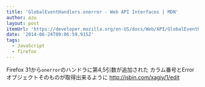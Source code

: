 ```yaml
---
title: 'GlobalEventHandlers.onerror - Web API Interfaces | MDN'
author: azu
layout: post
itemUrl: 'https://developer.mozilla.org/en-US/docs/Web/API/GlobalEventHandlers.onerror'
date: '2014-06-24T09:06:59.915Z'
tags:
  - JavaScript
  - firefox
---
```

Firefox 31から`onerror`のハンドラに第4,5引数が追加された
カラム番号とErrorオブジェクトそのものが取得出来るように
http://jsbin.com/xagiy/1/edit
